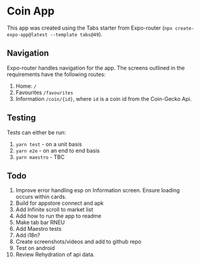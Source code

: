 # Coin App
This app was created using the Tabs starter from Expo-router (`npx create-expo-app@latest --template tabs@49`).

## Navigation

Expo-router handles navigation for the app. The screens outlined in the requirements have the following routes:

1. Home: `/`
2. Favourites `/favourites`
3. Information `/coin/{id}`, where `id` is a coin id from the Coin-Gecko Api.


## Testing

Tests can either be run:

1. `yarn test` - on a unit basis
2. `yarn e2e` - on an end to end basis
3. `yarn maestro` - TBC


## Todo

1. Improve error handling esp on Information screen.  Ensure loading occurs within cards.
2. Build for appstore connect and apk
3. Add Infinite scroll to market list
4. Add how to run the app to readme
5. Make tab bar RNEU
6. Add Maestro tests
7. Add i18n?
8. Create screenshots/videos and add to github repo
9. Test on android
10. Review Rehydration of api data.


